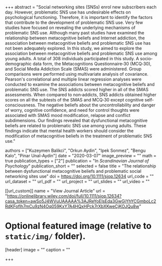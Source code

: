 +++
abstract = "Social networking sites (SNSs) enrol new subscribers each day. However, problematic SNS use has undesirable effects on psychological functioning. Therefore, it is important to identify the factors that contribute to the development of problematic SNS use. Very few studies have focused on revealing the underlying mechanisms of problematic SNS use. Although many past studies have examined the relationship between metacognitive beliefs and Internet addiction, the association between metacognitive beliefs and problematic SNS use has not been adequately explored. In this study, we aimed to explore the association between metacognitive beliefs and problematic SNS use among young adults. A total of 308 individuals participated in this study. A socio‐demographic data form, the Metacognitions Questionnaire‐30 (MCQ‐30), and Social Media Addiction Scale (SMAS) were administered. Group comparisons were performed using multivariate analysis of covariance. Pearson's correlational and multiple linear regression analyses were conducted to examine the associations between metacognitive beliefs and problematic SNS use. The SNS addicts scored higher in all of the SMAS assessments. When compared to non‐addicts, SNS addicts obtained higher scores on all the subtests of the SMAS and MCQ‐30 except cognitive self‐consciousness. The negative beliefs about the uncontrollability and danger of worry, cognitive confidence, and need for control thoughts were associated with SMAS mood modification, relapse and conflict subdimensions. Our findings revealed that dysfunctional metacognitive beliefs are related to problematic SNS use among young adults. These findings indicate that mental health workers should consider the modification of metacognitive beliefs in the treatment of problematic SNS use."

authors = ["Kuzeymen Balikci", "Orkun Aydin", "Ipek Sonmez", "Bengu Kalo", "Pinar Unal-Aydin"]
date = "2020-03-07"
image_preview = ""
math = true
publication_types = ["2"]
publication = "In *Scandinavian Journal of Psychology*"
publication_short = ""
selected = false
title = "The relationship between dysfunctional metacognitive beliefs and problematic social networking sites use"
doi = https://doi.org/10.1111/sjop.12634
url_code = ""
url_dataset = ""
url_pdf = ""
url_project = ""
url_slides = ""
url_video = ""

[[url_custom]]
name = "View Journal Article"
url = "https://onlinelibrary.wiley.com/doi/full/10.1111/sjop.12634?casa_token=awSo5J4WVuUAAAAA%3AJReYoEIsEda3GwGjYhYCGmboLc2RdKFoflh7mCu9zN4Oq059KxY7A4HQxHPck7rXbXKweCjKOJQu8w"

# Optional featured image (relative to `static/img/` folder).
[header]
image = ""
caption = ""

+++
